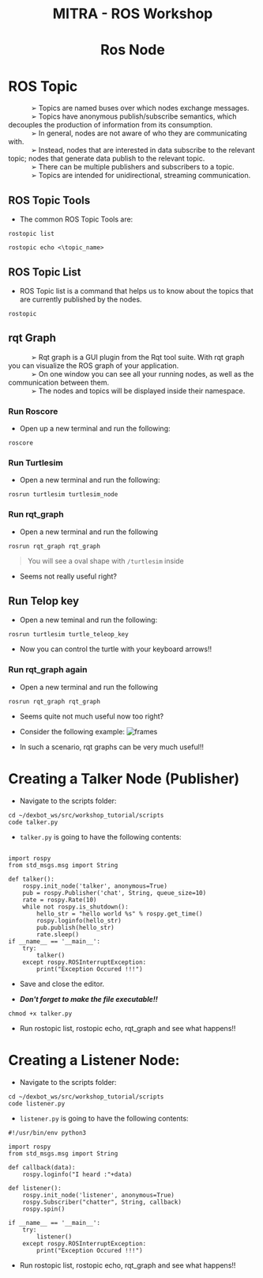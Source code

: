 # <p align = "center">MITRA - ROS Workshop </p>

# <p align = "center">Ros Node</p>

# ROS Topic

<p> 
  
  &emsp;&emsp;&emsp; ➢ Topics are named buses over which nodes exchange messages. 
</br>&emsp;&emsp;&emsp; ➢ Topics have anonymous publish/subscribe semantics, which decouples the production of information from its consumption.
</br>&emsp;&emsp;&emsp; ➢ In general, nodes are not aware of who they are communicating with.
</br>&emsp;&emsp;&emsp; ➢ Instead, nodes that are interested in data subscribe to the relevant topic; nodes that generate data publish to the relevant topic.
</br>&emsp;&emsp;&emsp; ➢ There can be multiple publishers and subscribers to a topic.
</br>&emsp;&emsp;&emsp; ➢ Topics are intended for unidirectional, streaming communication.
  </p>

 ## ROS Topic Tools
 
 * The common ROS Topic Tools are:
```
rostopic list
```
```
rostopic echo <\topic_name>
```

## ROS Topic List
 
* ROS Topic list is a command that helps us to know about the topics that are currently published by the nodes.

```
rostopic
```

## rqt Graph

<p> 
  
  &emsp;&emsp;&emsp; ➢ Rqt graph is a GUI plugin from the Rqt tool suite. With rqt graph you can visualize the ROS graph of your application. 
</br>&emsp;&emsp;&emsp; ➢ On one window you can see all your running nodes, as well as the communication between them. 
</br>&emsp;&emsp;&emsp; ➢ The nodes and topics will be displayed inside their namespace.</p>


### Run Roscore

* Open up a new terminal and run the following:
```
roscore
```
### Run Turtlesim

* Open a new terminal and run the following:
```
rosrun turtlesim turtlesim_node
```
### Run rqt_graph

* Open a new terminal and run the following
```
rosrun rqt_graph rqt_graph
```
> You will see a oval shape with `/turtlesim` inside

* Seems not really useful right?

## Run Telop key

* Open a new teminal and run the following:
```
rosrun turtlesim turtle_teleop_key
```

* Now you can control the turtle with your keyboard arrows!!

### Run rqt_graph again

* Open a new terminal and run the following
```
rosrun rqt_graph rqt_graph
```

* Seems quite not much useful now too right?
* Consider the following example:
![frames](https://user-images.githubusercontent.com/115358075/232322226-054cf25b-9610-4b90-b38a-9aa8e05b9cea.png)

* In such a scenario, rqt graphs can be very much useful!!

# Creating a Talker Node (Publisher)

* Navigate to the scripts folder:

```
cd ~/dexbot_ws/src/workshop_tutorial/scripts
code talker.py
```

* `talker.py` is going to have the following contents:

```#!/usr/bin/env python3

import rospy
from std_msgs.msg import String

def talker():
    rospy.init_node('talker', anonymous=True)
    pub = rospy.Publisher('chat', String, queue_size=10)
    rate = rospy.Rate(10)
    while not rospy.is_shutdown():
        hello_str = "hello world %s" % rospy.get_time()
        rospy.loginfo(hello_str)
        pub.publish(hello_str)
        rate.sleep()
if __name__ == '__main__':
    try:
        talker()
    except rospy.ROSInterruptException:
        print("Exception Occured !!!")
```
* Save and close the editor.

* ***Don't forget to make the file executable!!***
```
chmod +x talker.py
```

* Run rostopic list, rostopic echo, rqt_graph and see what happens!!

# Creating a Listener Node:

* Navigate to the scripts folder:

```
cd ~/dexbot_ws/src/workshop_tutorial/scripts
code listener.py
```

* `listener.py` is going to have the following contents:

```
#!/usr/bin/env python3

import rospy
from std_msgs.msg import String

def callback(data):
    rospy.loginfo("I heard :"+data)

def listener():
    rospy.init_node('listener', anonymous=True)
    rospy.Subscriber("chatter", String, callback)
    rospy.spin()

if __name__ == '__main__':
    try:
        listener()
    except rospy.ROSInterruptException:
        print("Exception Occured !!!")
```


* Run rostopic list, rostopic echo, rqt_graph and see what happens!!
